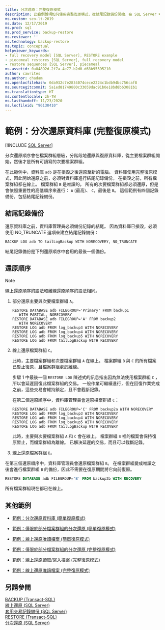 ```yaml
---
title: 分次還原：完整復原模式
description: 此範例說明如何使用完整復原模式，從結尾記錄備份開始，在 SQL Server 中分次還原資料庫。
ms.custom: seo-lt-2019
ms.date: 12/17/2019
ms.prod: sql
ms.prod_service: backup-restore
ms.reviewer: ''
ms.technology: backup-restore
ms.topic: conceptual
helpviewer_keywords:
- full recovery model [SQL Server], RESTORE example
- piecemeal restores [SQL Server], full recovery model
- restore sequences [SQL Server], piecemeal
ms.assetid: 0a84892d-2f7a-4e77-b2d0-d68b95595210
author: cawrites
ms.author: chadam
ms.openlocfilehash: 0da932c7e2834074cece2224c1bdb94bc756caf8
ms.sourcegitcommit: 5a1ed81749800c33059dac91b0e18bd8bb3081b1
ms.translationtype: HT
ms.contentlocale: zh-TW
ms.lasthandoff: 11/23/2020
ms.locfileid: "96130410"
---
```

# <a name="example-piecemeal-restore-of-database-full-recovery-model"></a>範例：分次還原資料庫 (完整復原模式)
 [!INCLUDE [SQL Server](../../includes/applies-to-version/sqlserver.md)]

  分次還原順序會在檔案群組層級，分階段地還原與復原資料庫，從主要檔案群組開始，然後才是所有可讀寫的次要檔案群組。  
  
 在此範例中，資料庫 `adb` 是在損毀之後還原至新的電腦。 資料庫使用完整復原模式，因此開始還原之前，必須對資料庫進行結尾記錄備份。 在損毀之前，所有檔案群組都在線上。 檔案群組 `B` 是唯讀的。 所有的次要檔案群組都必須還原，但是會依照重要性的高低順序來進行： `A` (最高)、 `C`，最後是 `B`。 這個範例有四個記錄備份，包括結尾記錄備份。  
  
## <a name="tail-log-backup"></a>結尾記錄備份  
 還原資料庫之前，資料庫管理員必須備份記錄的結尾。 因為資料庫已損毀，必須使用 NO_TRUNCATE 選項來建立結尾記錄備份：  
  
```  
BACKUP LOG adb TO tailLogBackup WITH NORECOVERY, NO_TRUNCATE  
```  
  
 結尾記錄備份是下列還原順序中套用的最後一個備份。  
  
## <a name="restore-sequences"></a>還原順序  
  
> [!NOTE]  
>  線上還原順序的語法和離線還原順序的語法相同。  
  
1.  部分還原主要與次要檔案群組 `A`。  
  
    ```  
    RESTORE DATABASE adb FILEGROUP='Primary' FROM backup1   
       WITH PARTIAL, NORECOVERY  
    RESTORE DATABASE adb FILEGROUP='A' FROM backup2   
       WITH NORECOVERY  
    RESTORE LOG adb FROM log_backup3 WITH NORECOVERY  
    RESTORE LOG adb FROM log_backup4 WITH NORECOVERY  
    RESTORE LOG adb FROM log_backup5 WITH NORECOVERY  
    RESTORE LOG adb FROM tailLogBackup WITH RECOVERY  
    ```  
  
2.  線上還原檔案群組 `C`。  
  
     此時，主要檔案群組和次要檔案群組 `A` 在線上。 檔案群組 `B` 與 `C` 的所有檔案已暫止復原，且檔案群組處於離線。  
  
     步驟 1 中最後一個 `RESTORE LOG` 陳述式的訊息指出因為無法使用檔案群組 `C` ，所以會延遲回復此檔案群組的交易。 一般作業可繼續進行，但在回復作業完成之前，這些交易會維持鎖定，且不會截斷記錄。  
  
     在第二個還原順序中，資料庫管理員會還原檔案群組 `C`：  
  
    ```  
    RESTORE DATABASE adb FILEGROUP='C' FROM backup2a WITH NORECOVERY  
    RESTORE LOG adb FROM log_backup3 WITH NORECOVERY  
    RESTORE LOG adb FROM log_backup4 WITH NORECOVERY  
    RESTORE LOG adb FROM log_backup5 WITH NORECOVERY  
    RESTORE LOG adb FROM tailLogBackup WITH RECOVERY  
    ```  
  
     此時，主要與次要檔案群組 `A` 和 `C` 會在線上。 檔案群組 `B` 裡的檔案會保持復原暫止，而檔案群組為離線。 已解決延遲的交易，而且可以截斷記錄。  
  
3.  線上還原檔案群組 `B`。  

   在第三個還原順序中，資料庫管理員會還原檔案群組 `B`。 在檔案群組變成唯讀之後會進行檔案群組 `B` 的備份，因此不需要在復原期間將它向前復原。  
  
   ```sql  
   RESTORE DATABASE adb FILEGROUP='B' FROM backup2b WITH RECOVERY  
   ```  
  
   所有檔案群組現在都已在線上。  
  
## <a name="additional-examples"></a>其他範例  
  
-   [範例：分次還原資料庫 &#40;簡單復原模式&#41;](../../relational-databases/backup-restore/example-piecemeal-restore-of-database-simple-recovery-model.md)  
  
-   [範例：僅限於部分檔案群組的分次還原 &#40;簡單復原模式&#41;](../../relational-databases/backup-restore/example-piecemeal-restore-of-only-some-filegroups-simple-recovery-model.md)  
  
-   [範例：線上還原唯讀檔案 &#40;簡單復原模式&#41;](../../relational-databases/backup-restore/example-online-restore-of-a-read-only-file-simple-recovery-model.md)  
  
-   [範例：僅限於部分檔案群組的分次還原 &#40;完整復原模式&#41;](../../relational-databases/backup-restore/example-piecemeal-restore-of-only-some-filegroups-full-recovery-model.md)  
  
-   [範例：線上還原讀取/寫入檔案 &#40;完整復原模式&#41;](../../relational-databases/backup-restore/example-online-restore-of-a-read-write-file-full-recovery-model.md)  
  
-   [範例：線上還原唯讀檔案 &#40;完整復原模式&#41;](../../relational-databases/backup-restore/example-online-restore-of-a-read-only-file-full-recovery-model.md)  
  
## <a name="see-also"></a>另請參閱  
 [BACKUP &#40;Transact-SQL&#41;](../../t-sql/statements/backup-transact-sql.md)   
 [線上還原 &#40;SQL Server&#41;](../../relational-databases/backup-restore/online-restore-sql-server.md)   
 [套用交易記錄備份 &#40;SQL Server&#41;](../../relational-databases/backup-restore/apply-transaction-log-backups-sql-server.md)   
 [RESTORE &#40;Transact-SQL&#41;](../../t-sql/statements/restore-statements-transact-sql.md)   
 [分次還原 &#40;SQL Server&#41;](../../relational-databases/backup-restore/piecemeal-restores-sql-server.md)  
  
  
